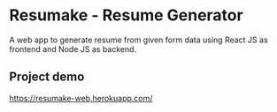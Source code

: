 # Resumake - Resume Generator

A web app to generate resume from given form data using React JS as frontend and Node JS as backend.

## Project demo
https://resumake-web.herokuapp.com/
